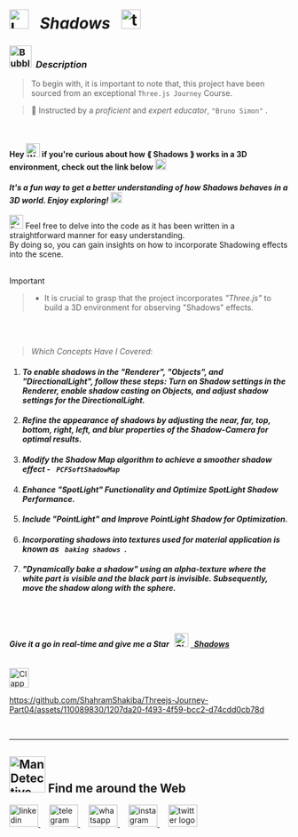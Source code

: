 # <img src="https://raw.githubusercontent.com/Tarikul-Islam-Anik/Telegram-Animated-Emojis/main/Objects/Laptop.webp" alt="Laptop" width="35" /> &nbsp; _Shadows_ &nbsp; <img src="https://skillicons.dev/icons?i=threejs" height="35" alt="threejs logo"  />

<!----------------------------------------- Description ---------------------------------------->
### <img src="https://raw.githubusercontent.com/Tarikul-Islam-Anik/Animated-Fluent-Emojis/master/Emojis/Symbols/Bubbles.png" alt="Bubbles" width="40" height="40" />&nbsp; _Description_

> To begin with, it is important to note that, this project have been sourced from an exceptional `Three.js Journey` Course. <br/>
 
> 👤 Instructed by a _proficient_ and _expert educator_, ` "Bruno Simon" ` .

 <br/>

#### Hey <img src="https://raw.githubusercontent.com/Tarikul-Islam-Anik/Animated-Fluent-Emojis/master/Emojis/Hand%20gestures/Waving%20Hand%20Medium%20Skin%20Tone.png" alt="Waving Hand Medium Skin Tone" width="25" height="25" /> if you're curious about how ⟪ Shadows ⟫ works in a 3D environment, check out the link below <img src="https://raw.githubusercontent.com/Tarikul-Islam-Anik/Animated-Fluent-Emojis/master/Emojis/Hand%20gestures/Backhand%20Index%20Pointing%20Down%20Medium%20Skin%20Tone.png" alt="Backhand Index Pointing Down Medium Skin Tone" width="20" height="20" /> <br/> 
#### _It's a fun way to get a better understanding of how Shadows behaves in a 3D world.  Enjoy exploring!_ <img src="https://raw.githubusercontent.com/Tarikul-Islam-Anik/Animated-Fluent-Emojis/master/Emojis/Smilies/Smiling%20Face%20with%20Sunglasses.png" alt="Smiling Face with Sunglasses" width="20" height="20" />

<img src="https://raw.githubusercontent.com/Tarikul-Islam-Anik/Animated-Fluent-Emojis/master/Emojis/Hand%20gestures/Eyes.png" alt="Eyes" width="25" height="25" /> Feel free to delve into the code as it has been written in a straightforward manner for easy understanding. <br/> By doing so, you can gain insights on how to incorporate Shadowing effects into the scene.
<br/> <br/> 

> [!IMPORTANT]
>> - It is crucial to grasp that the project incorporates _"Three.js"_ to build a 3D environment for observing "Shadows" effects.


<br/><br/>

> _Which Concepts Have I Covered_: <br/>

01. _<h4>To enable shadows in the "Renderer", "Objects", and "DirectionalLight", follow these steps:
Turn on Shadow settings in the Renderer, enable shadow casting on Objects, and adjust shadow settings for the DirectionalLight.</h4>_
02. _<h4>Refine the appearance of shadows by adjusting the near, far, top, bottom, right, left, and blur properties of the Shadow-Camera for optimal results.</h4>_
03. _<h4>Modify the Shadow Map algorithm to achieve a smoother shadow effect - `  PCFSoftShadowMap  `</h4>_
04. _<h4>Enhance "SpotLight" Functionality and Optimize SpotLight Shadow Performance.</h4>_
05. _<h4>Include "PointLight" and Improve PointLight Shadow for Optimization.</h4>_
06. _<h4>Incorporating shadows into textures used for material application is known as `  baking shadows  `.</h4>_
07. _<h4>"Dynamically bake a shadow" using an alpha-texture where the white part is visible and the black part is invisible. Subsequently, move the shadow along with the sphere.</h4>_

 
<br/><br/>

<!-------- try it live -------->
#### _Give it a go in real-time and give me a Star_ &nbsp; <img src="https://raw.githubusercontent.com/Tarikul-Islam-Anik/Animated-Fluent-Emojis/master/Emojis/Travel%20and%20places/Glowing%20Star.png" alt="Glowing Star" width="25"  /> <a href="https://shadows-shahramshakiba.netlify.app/" target="_blank"> &nbsp; _Shadows_ </a> 

<br/>

<!--------- Video --------->
<img src="https://raw.githubusercontent.com/Tarikul-Islam-Anik/Telegram-Animated-Emojis/main/Objects/Clapper%20Board.webp" alt="Clapper Board" width="35" />

https://github.com/ShahramShakiba/Threejs-Journey-Part04/assets/110089830/1207da20-f493-4f59-bcc2-d74cdd0cb78d

  <br/> 

***

<!--======================= Social Media ===========================-->
 ## <img src="https://raw.githubusercontent.com/Tarikul-Islam-Anik/Animated-Fluent-Emojis/master/Emojis/People%20with%20professions/Man%20Detective%20Light%20Skin%20Tone.png" alt="Man Detective Light Skin Tone" width="65" /> Find me around the Web  
<a href="https://www.linkedin.com/in/shahramshakiba/" target="_blank">
    <img src="https://raw.githubusercontent.com/maurodesouza/profile-readme-generator/master/src/assets/icons/social/linkedin/default.svg" width="52" height="40" alt="linkedin logo"  />
  </a> &nbsp;&nbsp;&nbsp;
  <a href="https://t.me/ShahramShakibaa" target="_blank">
    <img src="https://raw.githubusercontent.com/maurodesouza/profile-readme-generator/master/src/assets/icons/social/telegram/default.svg" width="52" height="40" alt="telegram logo"  />
  </a> &nbsp;&nbsp;&nbsp;
  <a href="https://wa.me/message/LM2IMM3ABZ7ZM1" target="_blank">
    <img src="https://raw.githubusercontent.com/maurodesouza/profile-readme-generator/master/src/assets/icons/social/whatsapp/default.svg" width="52" height="40" alt="whatsapp logo"  />
  </a> &nbsp;&nbsp;&nbsp;
  <a href="https://instagram.com/shahram.shakibaa?igshid=MzNlNGNkZWQ4Mg==" target="_blank">
    <img src="https://raw.githubusercontent.com/maurodesouza/profile-readme-generator/master/src/assets/icons/social/instagram/default.svg" width="52" height="40" alt="instagram logo"  />
  </a> &nbsp;&nbsp;&nbsp;
  <a href="https://twitter.com/ShahramShakibaa" target="_blank">
    <img src="https://raw.githubusercontent.com/maurodesouza/profile-readme-generator/master/src/assets/icons/social/twitter/default.svg" width="52" height="40" alt="twitter logo"  />
  </a>
